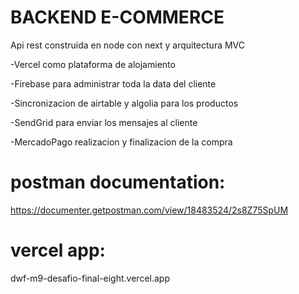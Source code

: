 # BACKEND E-COMMERCE
Api rest construida en node con next y arquitectura MVC

-Vercel como plataforma de alojamiento

-Firebase para administrar toda la data del cliente

-Sincronizacion de airtable y algolia para los productos

-SendGrid para enviar los mensajes al cliente

-MercadoPago realizacion y finalizacion de la compra

# postman documentation: 

https://documenter.getpostman.com/view/18483524/2s8Z75SpUM

# vercel app:

dwf-m9-desafio-final-eight.vercel.app

